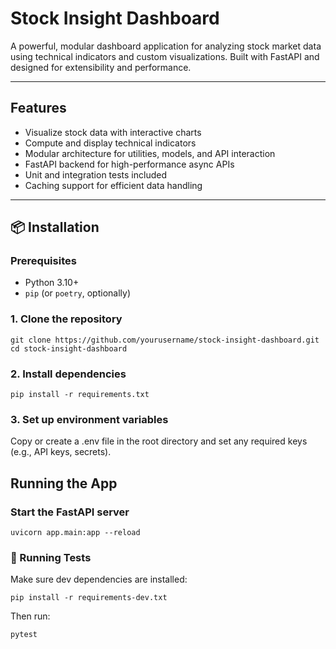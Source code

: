 #  Stock Insight Dashboard

A powerful, modular dashboard application for analyzing stock market data using technical indicators and custom visualizations. Built with FastAPI and designed for extensibility and performance.

---

##  Features

-  Visualize stock data with interactive charts
-  Compute and display technical indicators
-  Modular architecture for utilities, models, and API interaction
-  FastAPI backend for high-performance async APIs
-  Unit and integration tests included
-  Caching support for efficient data handling

---

## 📦 Installation

### Prerequisites

- Python 3.10+
- `pip` (or `poetry`, optionally)

### 1. Clone the repository

```
git clone https://github.com/yourusername/stock-insight-dashboard.git
cd stock-insight-dashboard
```

### 2. Install dependencies

```
pip install -r requirements.txt
```

### 3. Set up environment variables

Copy or create a .env file in the root directory and set any required keys (e.g., API keys, secrets).

## Running the App

### Start the FastAPI server

```
uvicorn app.main:app --reload
```

### 🧪 Running Tests

Make sure dev dependencies are installed:
```
pip install -r requirements-dev.txt
```

Then run:

```
pytest
```
